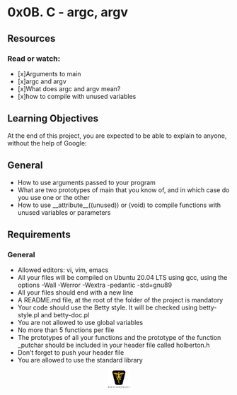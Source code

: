 # 0x0B. C - argc, argv

## Resources

### Read or watch:

- [x]Arguments to main
- [x]argc and argv
- [x]What does argc and argv mean?
- [x]how to compile with unused variables

## Learning Objectives

At the end of this project, you are expected to be able to explain to anyone, without the help of Google:

## General

- How to use arguments passed to your program
- What are two prototypes of main that you know of, and in which case do you use one or the other
- How to use \_\_attribute\_\_((unused)) or (void) to compile functions with unused variables or parameters

## Requirements

### General

- Allowed editors: vi, vim, emacs
- All your files will be compiled on Ubuntu 20.04 LTS using gcc, using the options -Wall -Werror -Wextra -pedantic -std=gnu89
- All your files should end with a new line
- A README.md file, at the root of the folder of the project is mandatory
- Your code should use the Betty style. It will be checked using betty-style.pl and betty-doc.pl
- You are not allowed to use global variables
- No more than 5 functions per file
- The prototypes of all your functions and the prototype of the function \_putchar should be included in your header file called holberton.h
- Don’t forget to push your header file
- You are allowed to use the standard library

<p align="center">
<img src="/images/roeHR-01.png" width=10% height=10%>
</p>
